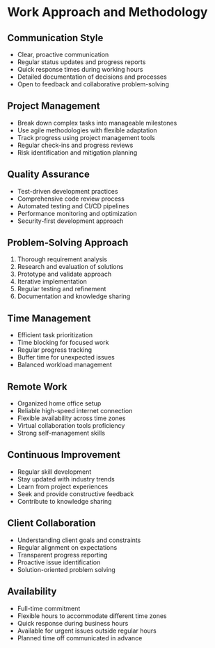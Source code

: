 # Work Approach and Methodology

## Communication Style
- Clear, proactive communication
- Regular status updates and progress reports
- Quick response times during working hours
- Detailed documentation of decisions and processes
- Open to feedback and collaborative problem-solving

## Project Management
- Break down complex tasks into manageable milestones
- Use agile methodologies with flexible adaptation
- Track progress using project management tools
- Regular check-ins and progress reviews
- Risk identification and mitigation planning

## Quality Assurance
- Test-driven development practices
- Comprehensive code review process
- Automated testing and CI/CD pipelines
- Performance monitoring and optimization
- Security-first development approach

## Problem-Solving Approach
1. Thorough requirement analysis
2. Research and evaluation of solutions
3. Prototype and validate approach
4. Iterative implementation
5. Regular testing and refinement
6. Documentation and knowledge sharing

## Time Management
- Efficient task prioritization
- Time blocking for focused work
- Regular progress tracking
- Buffer time for unexpected issues
- Balanced workload management

## Remote Work
- Organized home office setup
- Reliable high-speed internet connection
- Flexible availability across time zones
- Virtual collaboration tools proficiency
- Strong self-management skills

## Continuous Improvement
- Regular skill development
- Stay updated with industry trends
- Learn from project experiences
- Seek and provide constructive feedback
- Contribute to knowledge sharing

## Client Collaboration
- Understanding client goals and constraints
- Regular alignment on expectations
- Transparent progress reporting
- Proactive issue identification
- Solution-oriented problem solving

## Availability
- Full-time commitment
- Flexible hours to accommodate different time zones
- Quick response during business hours
- Available for urgent issues outside regular hours
- Planned time off communicated in advance
